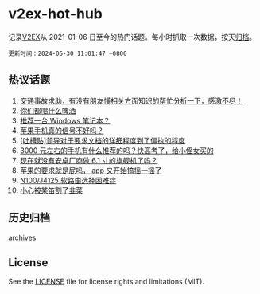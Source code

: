 # v2ex-hot-hub

 记录[V2EX](https://www.v2ex.com/)从 2021-01-06 日至今的热门话题。每小时抓取一次数据，按天[归档](archives)。

`更新时间：2024-05-30 11:01:47 +0800`

## 热议话题

1. [交通事故求助，有没有朋友懂相关方面知识的帮忙分析一下，感激不尽！](https://www.v2ex.com/t/1045114)
1. [你们都喝什么啤酒](https://www.v2ex.com/t/1045113)
1. [推荐一台 Windows 笔记本？](https://www.v2ex.com/t/1045031)
1. [苹果手机真的信号不好吗？](https://www.v2ex.com/t/1045238)
1. [[吐槽贴]领导对于要求文档的详细程度到了偏执的程度](https://www.v2ex.com/t/1044990)
1. [3000 元左右的手机有什么推荐的吗？快高考了，给小侄女买的](https://www.v2ex.com/t/1045015)
1. [现在就没有安卓厂商做 6.1 寸的旗舰机了吗？](https://www.v2ex.com/t/1045092)
1. [苹果的要求就是屁吗， app 又开始搞摇一摇了](https://www.v2ex.com/t/1045037)
1. [N100/J4125 软路由选择困难症](https://www.v2ex.com/t/1045072)
1. [小心被某笛割了韭菜](https://www.v2ex.com/t/1045111)

## 历史归档

[archives](archives)

## License

See the [LICENSE](LICENSE) file for license rights and limitations (MIT).
